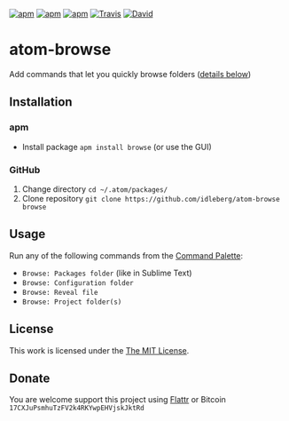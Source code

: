 [![apm](https://img.shields.io/apm/l/browse.svg?style=flat-square)](https://atom.io/packages/browse)
[![apm](https://img.shields.io/apm/v/browse.svg?style=flat-square)](https://atom.io/packages/browse)
[![apm](https://img.shields.io/apm/dm/browse.svg?style=flat-square)](https://atom.io/packages/browse)
[![Travis](https://img.shields.io/travis/idleberg/atom-browse.svg?style=flat-square)](https://travis-ci.org/idleberg/atom-browse)
[![David](https://img.shields.io/david/dev/idleberg/atom-browse.svg?style=flat-square)](https://david-dm.org/idleberg/atom-browse#info=dependencies)

# atom-browse

Add commands that let you quickly browse folders ([details below](#usage))

## Installation

### apm

* Install package `apm install browse` (or use the GUI)

### GitHub

1. Change directory `cd ~/.atom/packages/`
2. Clone repository `git clone https://github.com/idleberg/atom-browse browse`

## Usage

Run any of the following commands from the [Command Palette](https://atom.io/docs/latest/getting-started-atom-basics#command-palette):

* `Browse: Packages folder` (like in Sublime Text)
* `Browse: Configuration folder`
* `Browse: Reveal file`
* `Browse: Project folder(s)`

## License

This work is licensed under the [The MIT License](LICENSE.md).

## Donate

You are welcome support this project using [Flattr](https://flattr.com/submit/auto?user_id=idleberg&url=https://github.com/idleberg/atom-browse) or Bitcoin `17CXJuPsmhuTzFV2k4RKYwpEHVjskJktRd`
